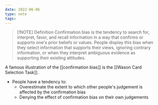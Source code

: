 ```yaml
---
date: 2022-06-06
type: note  
tags: 
---
```


> [!NOTE] Definition
> Confirmation bias is the tendency to search for, interpret, favor, and recall information in a way that confirms or supports one's prior beliefs or values. People display this bias when they select information that supports their views, ignoring contrary information, or when they interpret ambiguous evidence as supporting their existing attitudes.

A famous illustration of the [[confirmation bias]] is the [[Wason Card Selection Task]].

- People have a tendency to:
	- Overestimate the extent to which other people's judgement is affected by the confirmation bias
	- Denying the effect of confirmation bias on their own judgements

